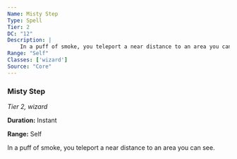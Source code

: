 ```yaml
---
Name: Misty Step
Type: Spell
Tier: 2
DC: "12"
Description: |
    In a puff of smoke, you teleport a near distance to an area you can see.Duration: "Instant"
Range: "Self"
Classes: ['wizard']
Source: "Core"
---
```


### Misty Step

_Tier 2, wizard_

**Duration:** Instant

**Range:** Self

In a puff of smoke, you teleport a near distance to an area you can see.

